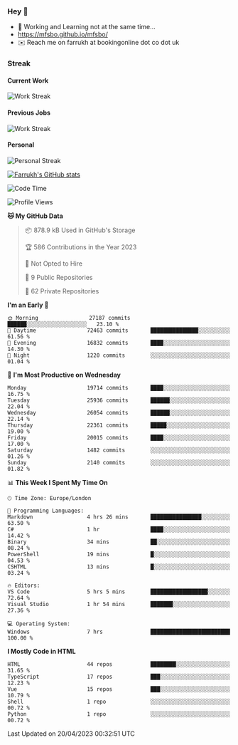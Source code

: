 ### Hey 👋

- 🏃 Working and Learning not at the same time...
- https://mfsbo.github.io/mfsbo/
- ✉️ Reach me on farrukh at bookingonline dot co dot uk

### Streak
#### Current Work
![Work Streak](https://streak-stats.demolab.com/?user=mfsbo)
#### Previous Jobs
![Work Streak](https://streak-stats.demolab.com/?user=farrukhcw)
#### Personal
![Personal Streak](https://streak-stats.demolab.com/?user=farrukhsubhani)

[![Farrukh's GitHub stats](https://github-readme-stats.vercel.app/api?username=mfsbo&hide=stars&count_private=true)](https://github.com/mfsbo/)

<!--START_SECTION:waka-->
![Code Time](http://img.shields.io/badge/Code%20Time-256%20hrs%2030%20mins-blue)

![Profile Views](http://img.shields.io/badge/Profile%20Views-4-blue)

**🐱 My GitHub Data** 

> 📦 878.9 kB Used in GitHub's Storage 
 > 
> 🏆 586 Contributions in the Year 2023
 > 
> 🚫 Not Opted to Hire
 > 
> 📜 9 Public Repositories 
 > 
> 🔑 62 Private Repositories 
 > 
**I'm an Early 🐤** 

```text
🌞 Morning                27187 commits       ██████░░░░░░░░░░░░░░░░░░░   23.10 % 
🌆 Daytime                72463 commits       ███████████████░░░░░░░░░░   61.56 % 
🌃 Evening                16832 commits       ████░░░░░░░░░░░░░░░░░░░░░   14.30 % 
🌙 Night                  1220 commits        ░░░░░░░░░░░░░░░░░░░░░░░░░   01.04 % 
```
📅 **I'm Most Productive on Wednesday** 

```text
Monday                   19714 commits       ████░░░░░░░░░░░░░░░░░░░░░   16.75 % 
Tuesday                  25936 commits       ██████░░░░░░░░░░░░░░░░░░░   22.04 % 
Wednesday                26054 commits       ██████░░░░░░░░░░░░░░░░░░░   22.14 % 
Thursday                 22361 commits       █████░░░░░░░░░░░░░░░░░░░░   19.00 % 
Friday                   20015 commits       ████░░░░░░░░░░░░░░░░░░░░░   17.00 % 
Saturday                 1482 commits        ░░░░░░░░░░░░░░░░░░░░░░░░░   01.26 % 
Sunday                   2140 commits        ░░░░░░░░░░░░░░░░░░░░░░░░░   01.82 % 
```


📊 **This Week I Spent My Time On** 

```text
🕑︎ Time Zone: Europe/London

💬 Programming Languages: 
Markdown                 4 hrs 26 mins       ████████████████░░░░░░░░░   63.50 % 
C#                       1 hr                ████░░░░░░░░░░░░░░░░░░░░░   14.42 % 
Binary                   34 mins             ██░░░░░░░░░░░░░░░░░░░░░░░   08.24 % 
PowerShell               19 mins             █░░░░░░░░░░░░░░░░░░░░░░░░   04.53 % 
CSHTML                   13 mins             █░░░░░░░░░░░░░░░░░░░░░░░░   03.24 % 

🔥 Editors: 
VS Code                  5 hrs 5 mins        ██████████████████░░░░░░░   72.64 % 
Visual Studio            1 hr 54 mins        ███████░░░░░░░░░░░░░░░░░░   27.36 % 

💻 Operating System: 
Windows                  7 hrs               █████████████████████████   100.00 % 
```

**I Mostly Code in HTML** 

```text
HTML                     44 repos            ████████░░░░░░░░░░░░░░░░░   31.65 % 
TypeScript               17 repos            ███░░░░░░░░░░░░░░░░░░░░░░   12.23 % 
Vue                      15 repos            ███░░░░░░░░░░░░░░░░░░░░░░   10.79 % 
Shell                    1 repo              ░░░░░░░░░░░░░░░░░░░░░░░░░   00.72 % 
Python                   1 repo              ░░░░░░░░░░░░░░░░░░░░░░░░░   00.72 % 
```




 Last Updated on 20/04/2023 00:32:51 UTC
<!--END_SECTION:waka-->
<!--
**mfsbo/mfsbo** is a ✨ _special_ ✨ repository because its `README.md` (this file) appears on your GitHub profile.

Here are some ideas to get you started:

- 🔭 I’m currently working on ...
- 🌱 I’m currently learning ...
- 👯 I’m looking to collaborate on ...
- 🤔 I’m looking for help with ...
- 💬 Ask me about ...
- 📫 How to reach me: ...
- 😄 Pronouns: ...
- ⚡ Fun fact: ...
-->
